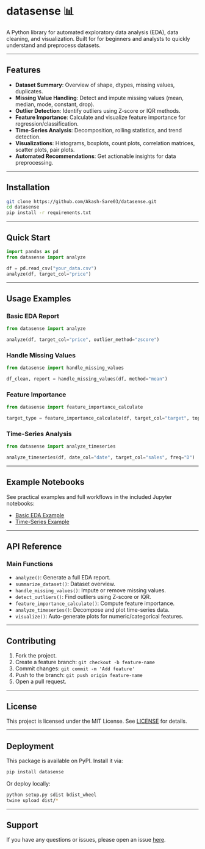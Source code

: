 # datasense 📊

A Python library for automated exploratory data analysis (EDA), data cleaning, and visualization. Built for for beginners and analysts to quickly understand and preprocess datasets.

---

## Features

- **Dataset Summary**: Overview of shape, dtypes, missing values, duplicates.
- **Missing Value Handling**: Detect and impute missing values (mean, median, mode, constant, drop).
- **Outlier Detection**: Identify outliers using Z-score or IQR methods.
- **Feature Importance**: Calculate and visualize feature importance for regression/classification.
- **Time-Series Analysis**: Decomposition, rolling statistics, and trend detection.
- **Visualizations**: Histograms, boxplots, count plots, correlation matrices, scatter plots, pair plots.
- **Automated Recommendations**: Get actionable insights for data preprocessing.

---

## Installation

```bash
git clone https://github.com/Akash-Sare03/datasense.git
cd datasense
pip install -r requirements.txt
```

---

## Quick Start

```python
import pandas as pd
from datasense import analyze

df = pd.read_csv("your_data.csv")
analyze(df, target_col="price")
```

---

## Usage Examples

### Basic EDA Report
```python
from datasense import analyze

analyze(df, target_col="price", outlier_method="zscore")
```

### Handle Missing Values
```python
from datasense import handle_missing_values

df_clean, report = handle_missing_values(df, method="mean")
```

### Feature Importance
```python
from datasense import feature_importance_calculate

target_type = feature_importance_calculate(df, target_col="target", top_n=10)
```

### Time-Series Analysis
```python
from datasense import analyze_timeseries

analyze_timeseries(df, date_col="date", target_col="sales", freq="D")
```

---

## Example Notebooks

See practical examples and full workflows in the included Jupyter notebooks:

- [Basic EDA Example](notebooks/Datasense_Library_Test_1.ipynb)
- [Time-Series Example](notebooks/Datasense_Library_Test_2.ipynb)


---

## API Reference

### Main Functions
- `analyze()`: Generate a full EDA report.
- `summarize_dataset()`: Dataset overview.
- `handle_missing_values()`: Impute or remove missing values.
- `detect_outliers()`: Find outliers using Z-score or IQR.
- `feature_importance_calculate()`: Compute feature importance.
- `analyze_timeseries()`: Decompose and plot time-series data.
- `visualize()`: Auto-generate plots for numeric/categorical features.

---

## Contributing

1. Fork the project.
2. Create a feature branch: `git checkout -b feature-name`
3. Commit changes: `git commit -m 'Add feature'`
4. Push to the branch: `git push origin feature-name`
5. Open a pull request.

---

## License

This project is licensed under the MIT License. See [LICENSE](LICENSE) for details.

---

## Deployment

This package is available on PyPI. Install it via:

```bash
pip install datasense
```

Or deploy locally:

```bash
python setup.py sdist bdist_wheel
twine upload dist/*
```

---

## Support

If you have any questions or issues, please open an issue [here](https://github.com/Akash-Sare03/datasense/issues).

